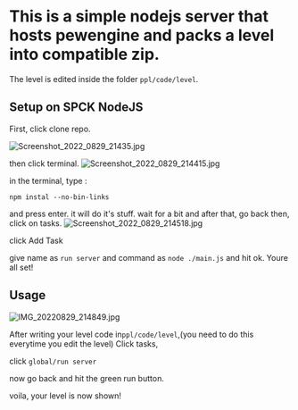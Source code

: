 # This is a simple nodejs server that hosts pewengine and packs a level into compatible zip.

The level is edited inside the folder ` ppl/code/level `.

## Setup on SPCK NodeJS

First, click clone repo.

![Screenshot_2022_0829_21435.jpg](https://user-images.githubusercontent.com/37960163/187247053-28f3592d-5035-4b25-bc6a-63ce2e6eff26.jpg)

then click terminal.
![Screenshot_2022_0829_214415.jpg](https://user-images.githubusercontent.com/37960163/187247138-091eca86-1301-47f8-83f0-079130346b3f.jpg)

in the terminal, type :

```
npm instal --no-bin-links
```

and press enter. it will do it's stuff.
wait for a bit and after that, go back
then, click on tasks.
![Screenshot_2022_0829_214518.jpg](https://user-images.githubusercontent.com/37960163/187247223-ffe37cda-1831-4852-ad51-1485f83983dc.jpg)

click Add Task


give name as `run server` and command as `node ./main.js` 
and hit ok.
Youre all set!


## Usage

![IMG_20220829_214849.jpg](https://user-images.githubusercontent.com/37960163/187247461-8b5fcfd7-12c3-46c2-96b2-a6640b36e321.jpg)

After writing your level code in`ppl/code/level`,(you need to do this everytime you edit the level)
Click tasks,

click `global/run server`

now go back and hit the green run button.

voila, your level is now shown!
